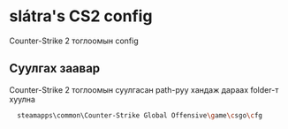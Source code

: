 
# slátra's CS2 config

Counter-Strike 2 тоглоомын config


## Суулгах заавар

Counter-Strike 2 тоглоомын суулгасан path-руу хандаж дараах folder-т хуулна

```bash
  steamapps\common\Counter-Strike Global Offensive\game\csgo\cfg
```
    

